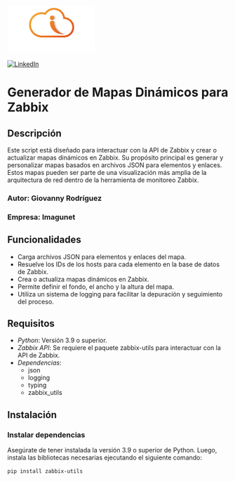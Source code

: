 <img src="images/Imagunet-Colombia.png" alt="Imagunet logo" width="200" style="margin-right: 20px;"/>

[![LinkedIn](https://img.shields.io/badge/linkedin-profile-blue?style=flat&logo=linkedin&labelColor=2d2d2d&color=0077b5)](https://www.linkedin.com/company/imagunet)

# Generador de Mapas Dinámicos para Zabbix

## Descripción

Este script está diseñado para interactuar con la API de Zabbix y crear o actualizar mapas dinámicos en Zabbix. Su propósito principal es generar y personalizar mapas basados en archivos JSON para elementos y enlaces. Estos mapas pueden ser parte de una visualización más amplia de la arquitectura de red dentro de la herramienta de monitoreo Zabbix.

### Autor: Giovanny Rodríguez  
### Empresa: Imagunet

## Funcionalidades

- Carga archivos JSON para elementos y enlaces del mapa.
- Resuelve los IDs de los hosts para cada elemento en la base de datos de Zabbix.
- Crea o actualiza mapas dinámicos en Zabbix.
- Permite definir el fondo, el ancho y la altura del mapa.
- Utiliza un sistema de logging para facilitar la depuración y seguimiento del proceso.

## Requisitos

- *Python*: Versión 3.9 o superior.
- *Zabbix API*: Se requiere el paquete zabbix-utils para interactuar con la API de Zabbix.
- *Dependencias*:
  - json
  - logging
  - typing
  - zabbix_utils

## Instalación

### Instalar dependencias

Asegúrate de tener instalada la versión 3.9 o superior de Python. Luego, instala las bibliotecas necesarias ejecutando el siguiente comando:

```bash
pip install zabbix-utils
